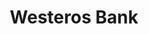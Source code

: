 ---
layout: "redirect"
redirect: "/docs/Westeros-bank/detail.html"
title: "Westeros Bank"
mainPage: false
weight: 1
---